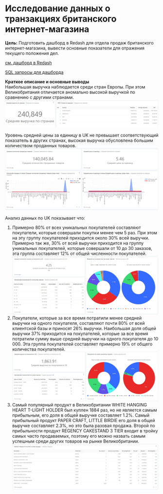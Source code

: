 # Исследование данных о транзакциях британского интернет-магазина
**Цель:** Подготовить дашборд в Redash для отдела продаж британского интернет-магазина, вывести основные показатели для отражения текущего положения дел.

[см. дашборд в Redash](http://redash.lab.karpov.courses/public/dashboards/u6SSgORnapaNUa86m5VwLcjDEuM3XWIg4qHHW8a4?org_slug=default)

[SQL запросы для дашборда](https://github.com/GerelMN/portfolio_projects/blob/main/data%20analysis%20of%20retail%20store/retail_query.sql) 

**Краткое описание и основные выводы**  
Наибольшая выручка наблюдается среди стран Европы. При этом Великобритания отличается аномально высокой выручкой по сравнению с другими странами. 
![alt-текст](https://raw.githubusercontent.com/GerelMN/portfolio_projects/main/data%20analysis%20of%20retail%20store/2023-03-10_13-40-23.png)


Уровень средней цены за единицу в UK не превышает соответствующий показатель в других странах, высокая выручка обусловлена большим количеством проданных товаров.
![alt-текст](https://raw.githubusercontent.com/GerelMN/portfolio_projects/main/data%20analysis%20of%20retail%20store/2023-03-10_13-41-05.png)

Анализ данных по UK показывает что:
1.	Примерно 80% от всех уникальных покупателей составляют покупатели, которые совершали покупки менее чем 5 раз. При этом на эту группу покупателей приходится около 30% всей выручки. Примерно так же, 30% от всей выручки приходится на группу уникальных покупателей, которые совершали от 10 до 30 заказов, эта группа составляет 12% от общей численности покупателей. 
![alt-текст](https://raw.githubusercontent.com/GerelMN/portfolio_projects/main/data%20analysis%20of%20retail%20store/2023-03-10_13-42-30.png)
2.	Покупатели, которые за все время потратили менее средней выручки на одного покупателя, составляют почти 80% от всей клиентской базы и приносят 26% выручки. Наибольшая доля общей выручки 37% приходится на покупателей, которые за все время потратили сумму выше средней выручки на одного покупателя до 10 000. Эта группа покупателей составляет примерно 19% от общего количества покупателей.
![alt-текст](https://raw.githubusercontent.com/GerelMN/portfolio_projects/main/data%20analysis%20of%20retail%20store/2023-03-10_13-42-58.png)
3.	Самый популярный продукт в Великобритании WHITE HANGING HEART T-LIGHT HOLDER был куплен 1884 раз, но не является самым прибыльным, его доля в общей выручке составляет 1.2%. Самый прибыльный продукт PAPER CRAFT, LITTLE BIRDIE его доля в общей выручке составляет 2.3%, но это была разовая продажа. Второй по прибыльности продукт REGENCY CAKESTAND 3 TIER входит в тройку самых часто продаваемых, поэтому его можно назвать самым успешным среди других товаров на рынке Великобритании.
![alt-текст](https://raw.githubusercontent.com/GerelMN/portfolio_projects/main/data%20analysis%20of%20retail%20store/2023-03-10_13-43-30.png)
